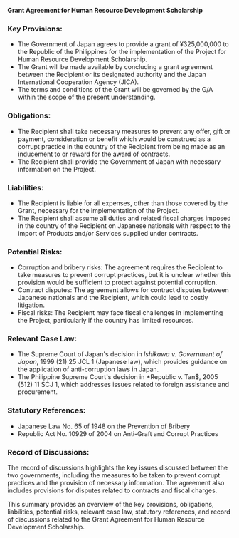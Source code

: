 **Grant Agreement for Human Resource Development Scholarship**

### Key Provisions:

*   The Government of Japan agrees to provide a grant of ¥325,000,000 to the Republic of the Philippines for the implementation of the Project for Human Resource Development Scholarship.
*   The Grant will be made available by concluding a grant agreement between the Recipient or its designated authority and the Japan International Cooperation Agency (JICA).
*   The terms and conditions of the Grant will be governed by the G/A within the scope of the present understanding.

### Obligations:

*   The Recipient shall take necessary measures to prevent any offer, gift or payment, consideration or benefit which would be construed as a corrupt practice in the country of the Recipient from being made as an inducement to or reward for the award of contracts.
*   The Recipient shall provide the Government of Japan with necessary information on the Project.

### Liabilities:

*   The Recipient is liable for all expenses, other than those covered by the Grant, necessary for the implementation of the Project.
*   The Recipient shall assume all duties and related fiscal charges imposed in the country of the Recipient on Japanese nationals with respect to the import of Products and/or Services supplied under contracts.

### Potential Risks:

*   Corruption and bribery risks: The agreement requires the Recipient to take measures to prevent corrupt practices, but it is unclear whether this provision would be sufficient to protect against potential corruption.
*   Contract disputes: The agreement allows for contract disputes between Japanese nationals and the Recipient, which could lead to costly litigation.
*   Fiscal risks: The Recipient may face fiscal challenges in implementing the Project, particularly if the country has limited resources.

### Relevant Case Law:

*   The Supreme Court of Japan's decision in *Ishikawa v. Government of Japan*, 1999 (21) 25 JCL 1 (Japanese law), which provides guidance on the application of anti-corruption laws in Japan.
*   The Philippine Supreme Court's decision in *Republic v. Tan$, 2005 (512) 11 SCJ 1, which addresses issues related to foreign assistance and procurement.

### Statutory References:

*   Japanese Law No. 65 of 1948 on the Prevention of Bribery
*   Republic Act No. 10929 of 2004 on Anti-Graft and Corrupt Practices

### Record of Discussions:

The record of discussions highlights the key issues discussed between the two governments, including the measures to be taken to prevent corrupt practices and the provision of necessary information. The agreement also includes provisions for disputes related to contracts and fiscal charges.

This summary provides an overview of the key provisions, obligations, liabilities, potential risks, relevant case law, statutory references, and record of discussions related to the Grant Agreement for Human Resource Development Scholarship.